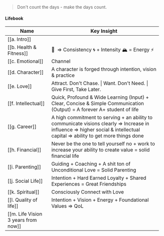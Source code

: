 > Don't count the days - make the days count.

  

#### Lifebook

|Name|Key Insight|
|---|---|
|[[a. Intro]]||
|[[b. Health & Fitness]]|🔑  ⇒ Consistency 🌀 + Intensity 🏔 = Energy ⚡️|
|[[c. Emotional]]|Channel|
|[[d. Character]]|A character is forged through intention, vision & practice|
|[[e. Love]]|Attract. Don't Chase. \| Want. Don't Need. \| Give First, Take Later.|
|[[f. Intellectual]]|Quick, Profound & Wide Learning (Input) + Clear, Concise & Simple Communication (Output) = A forever A+ student of life|
|[[g. Career]]|A high commitment to serving + an ability to communicate visions clearly ⇒ Increase in influence ⇒ higher social & intellectual capital ⇒ ability to get more things done|
|[[h. Financial]]|Never be the one to tell yourself no + work to increase your ability to create value = solid financial life|
|[[i. Parenting]]|Guiding + Coaching + A shit ton of Unconditional Love = Solid Parenting|
|[[j. Social Life]]|Intention + Hard Earned Loyalty + Shared Experiences = Great Friendships|
|[[k. Spiritual]]|Consciously Connect with Love|
|[[l. Quality of life]]|Intention + Vision + Energy + Foundational Values ⇒ QoL|
|[[m. Life Vision 3 years from now]]||